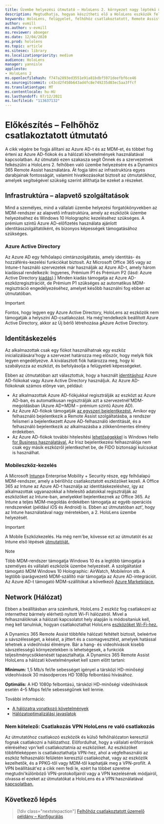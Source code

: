```yaml
---
title: Üzembe helyezési útmutató – HoloLens 2. környezet nagy léptékű üzembe helyezése a Remote Assist segítségével – Előkészítés
description: Megtudhatja, hogyan készítheti elő a HoloLens eszközök felhőhöz csatlakoztatott hálózaton keresztüli regisztrálására az Azure Active Directory és az identitáskezelés használatával.
keywords: HoloLens, felügyelet, felhőhöz csatlakoztatott, Remote Assist, AAD, Azure AD, MDM, Mobile Eszközkezelés
author: evmill
ms.author: v-evmill
ms.reviewer: aboeger
ms.date: 12/04/2020
ms.prod: hololens
ms.topic: article
ms.sitesec: library
ms.localizationpriority: medium
audience: HoloLens
manager: yannisle
appliesto:
- HoloLens 2
ms.openlocfilehash: f747a2893ed3551e91a81bdbf5971deefbf6ce46
ms.sourcegitcommit: c43cd2f450b643ad4fc8e749235d03ec5aa3ffcf
ms.translationtype: MT
ms.contentlocale: hu-HU
ms.lasthandoff: 07/12/2021
ms.locfileid: "113637132"
---
```

# <a name="prepare---cloud-connected-guide"></a>Előkészítés – Felhőhöz csatlakoztatott útmutató

A cikk végére be fogja állítani az Azure AD-t és az MDM-et, és többet fog érteni az Azure AD-fiókok és a hálózati követelmények használatával kapcsolatban. Az útmutató ezen szakasza segít Önnek és a szervezetnek felkészülni a HoloLens 2. felhőben való üzembe helyezésére és a Dynamics 365 Remote Assist használatára. Át fogja látni az infrastruktúra egyes darabjainak fontosságát, valamint hivatkozásokat biztosít az útmutatókhoz, amelyek segítségével szükség szerint állíthatja be ezeket a részeket.

## <a name="infrastructure-essentials"></a>Infrastruktúra – alapvető szolgáltatások

Mind a személyes, mind a vállalati üzembe helyezési forgatókönyvekben az MDM-rendszer az alapvető infrastruktúra, amely az eszközök üzembe helyezéséhez és Windows 10 Holographic kezeléséhez szükséges. A prémium szintű Azure AD-előfizetés használata ajánlott identitásszolgáltatóként, és bizonyos képességek támogatásához szükséges.

### <a name="azure-active-directory"></a>Azure Active Directory

Az Azure AD egy felhőalapú címtárszolgáltatás, amely identitás- és hozzáférés-kezelési funkciókat biztosít. Az Microsoft Office 365 vagy az Intune-t használó szervezetek már használják az Azure AD-t, amely három kiadással rendelkezik: Ingyenes, Prémium P1 és Prémium P2 (lásd: Azure Active Directory [kiadás](https://azure.microsoft.com/documentation/articles/active-directory-editions)).) Minden kiadás támogatja az Azure AD-eszközregisztrációt, de Prémium P1 szükséges az automatikus MDM-regisztráció engedélyezéséhez, amelyet később használni fog ebben az útmutatóban.

> [!IMPORTANT]
> Fontos, hogy legyen egy Azure Active Directory, HoloLens az eszközök nem támogatják a helyszíni AD-csatlakozást. Ha még&#39;rendelkezik beállított Azure Active Directory, akkor az Új bérlő létrehozása [a](https://docs.microsoft.com/azure/active-directory/fundamentals/active-directory-access-create-new-tenant)Azure Active Directory.

## <a name="identity-management"></a>Identitáskezelés

Az alkalmazottak csak egy fiókot használhatnak egy eszköz inicializálására&#39;hogy a szervezet határozza meg először, hogy melyik fiók legyen engedélyezve. A kiválasztott fiók határozza meg, hogy ki szabályozza az eszközt, és befolyásolja a felügyeleti képességeket.

Ebben az útmutatóban azt választottuk, hogy a használt [identitáshoz](/hololens/hololens-identity) Azure AD-fiókokat vagy Azure Active Directory használjuk. Az Azure AD-fiókoknak számos előnye van, például:

- Az alkalmazottak Azure AD-fiókjukkal regisztrálják az eszközt az Azure AD-ban, és automatikusan regisztrálják azt a szervezetnél&#39;MDM-megoldásban (Azure AD+MDM – prémium szintű Azure AD).
- Az Azure AD-fiókok támogatják [az egyszeri bejelentkezést.](/azure/active-directory/manage-apps/what-is-single-sign-on) Amikor egy felhasználó bejelentkezik a Remote Assist szolgáltatásba, a rendszer felismeri a bejelentkezett Azure AD-felhasználó identitását, és a felhasználó bejelentkezik az alkalmazásba a zökkenőmentes élmény érdekében.
- Az Azure AD-fiókok további hitelesítési [lehetőségekkel](/hololens/hololens-identity) is Windows Hello [for Business használatával.](/windows/security/identity-protection/hello-for-business/hello-identity-verification) Az Írisz bejelentkezési felhasználója nem csak egy másik eszközről jelentkezhet be, de FIDO biztonsági kulcsokat is használhat.

### <a name="mobile-device-management"></a>Mobileszköz-kezelés

A Microsoft [Intune](/mem/intune/fundamentals/what-is-intune)a Enterprise Mobility + Security része, egy felhőalapú MDM-rendszer, amely a bérlőhöz csatlakoztatott eszközöket kezeli. A Office 365 az Intune az Azure AD-t használja az identitáskezeléshez, így az alkalmazottak ugyanazokkal a hitelesítő adatokkal regisztrálják az eszközöket az Intune-ban, amelyekkel bejelentkeznek az Office 365. Az Intune a teljes MDM-megoldás érdekében támogatja az egyéb operációs rendszereket (például iOS és Android) is. Ebben az útmutatóban azt&#39;, hogy az Intune használatával nagy méretekben, a 2. HoloLens üzembe helyezését.

> [!IMPORTANT]
> A Mobile Eszközkezelés. Ha még nem&#39;be, kövesse ezt az útmutatót és az Intune első lépések [útmutatóját.](/mem/intune/fundamentals/free-trial-sign-up)

> [!NOTE]
> Több MDM-rendszer támogatja Windows 10 és a legtöbb támogatja a személyes és vállalati eszközök üzembe helyezését. A szolgáltatást támogató MDM Windows 10 Holographic: AirWatch, MobileIron stb. A legtöbb iparágvezető MDM-szállító már támogatja az Azure AD-integrációt. Az Azure AD-t támogató MDM-szállítókat a következő [Azure Marketplace.](https://azure.microsoft.com/marketplace/)

## <a name="network"></a>Network (Hálózat)

Ebben a beállításban arra számítunk, HoloLens 2 eszköz fog csatlakozni az internethez bármely elérhető nyitott Wi-Fi hálózatról. Mivel a felhasználóknak a hálózati kapcsolatot hely alapján is módosítaniuk kell, meg kell tanulniuk, hogyan csatlakoztathat HoloLens [eszközöket Wi-Fi-hez.](/hololens/hololens-network)

A Dynamics 365 Remote Assist többféle hálózati feltételt biztosít, beleértve a sávszélességet, a késést, a jittert és a csomagvesztést, amelyek hatással lehetnek a videóhívási élményre. Bár a hang- és videohívások kisebb sávszélességű környezetekben is lehetségesek, a funkciók teljesítménycsökkenését tapasztalhatja. A Dynamics 365 Remote Assist HoloLens a hálózati követelményeket kell szem előtt tartani:

**Minimum:** 1,5 Mb/s fel/le sebességet igényel a társközi HD-minőségi videohívások 30 másodperces HD 1080p felbontású hívásához.

**Optimális:** A HD 1080p felbontású, társközi HD-minőségi videóhívások esetén 4–5 Mbps fel/le sebességűnek kell lennie.

További információ:

- [A hálózatra vonatkozó követelmények](/dynamics365/mixed-reality/remote-assist/requirements#network-requirements)
- [Hálózatoptimalizálási javaslatok](/dynamics365/mixed-reality/remote-assist/requirements#dynamics-365-remote-assist-hololens)

### <a name="optional-connect-your-hololens-to-vpn"></a>Nem kötelező: Csatlakozás VPN HoloLens re való csatlakozás

Az útmutatóhoz csatlakozó eszközök és külső felhőhálózaton keresztül fognak csatlakozni a hálózathoz. Előfordulhat, hogy a vállalati erőforrások eléréséhez vpn&#39;kell csatlakoztatnia az eszközöket. Az eszközöket többféleképpen is csatlakoztathatja VPN-hez, ahol a végfelhasználó az eszköz felhasználói felületén keresztül csatlakozhat, vagy az eszközök kezelhetők, és a PPKG-től vagy MDM-től kaphatják meg a VPN-profilt. A VPN beállítását&#39;ez a cikk nem fedi le, ezért ha többet szeretne megtudni&#39;különböző VPN-protokolljairól vagy a VPN kezelésének módjairól, olvassa el ezeket az útmutatókat a HoloLens és a VPN használatával [kapcsolatban.](/hololens/hololens-network#vpn)

## <a name="next-step"></a>Következő lépés

> [!div class="nextstepaction"]
> [Felhőhöz csatlakoztatott üzemelő példány – Konfigurálás](hololens2-cloud-connected-configure.md)
